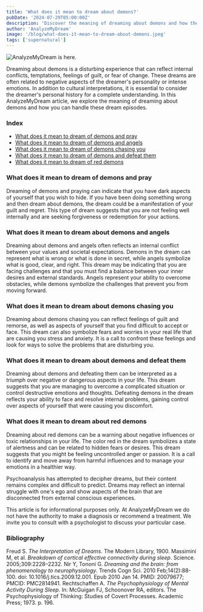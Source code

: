 ```yaml
---
title: 'What does it mean to dream about demons?'
pubDate: '2024-07-29T05:00:00Z'
description: 'Discover the meaning of dreaming about demons and how these dreams can reflect internal conflicts, temptations, and fears. Learn how to interpret these dreams and how to handle them.'
author: 'AnalyzeMyDream'
image: '/blog/what-does-it-mean-to-dream-about-demons.jpeg'
tags: ['supernatural']
---
```


![AnalyzeMyDream is here.](/blog/what-does-it-mean-to-dream-about-demons.jpeg)

Dreaming about demons is a disturbing experience that can reflect internal conflicts, temptations, feelings of guilt, or fear of change. These dreams are often related to negative aspects of the dreamer's personality or intense emotions. In addition to cultural interpretations, it is essential to consider the dreamer's personal history for a complete understanding. In this AnalyzeMyDream article, we explore the meaning of dreaming about demons and how you can handle these dream episodes.

### Index

- [What does it mean to dream of demons and pray](#what-does-it-mean-to-dream-of-demons-and-pray)
- [What does it mean to dream of demons and angels](#what-does-it-mean-to-dream-of-demons-and-angels)
- [What does it mean to dream of demons chasing you](#what-does-it-mean-to-dream-of-demons-chasing-you)
- [What does it mean to dream of demons and defeat them](#what-does-it-mean-to-dream-of-demons-and-defeat-them)
- [What does it mean to dream of red demons](#what-does-it-mean-to-dream-of-red-demons)

### What does it mean to dream of demons and pray

Dreaming of demons and praying can indicate that you have dark aspects of yourself that you wish to hide. If you have been doing something wrong and then dream about demons, the dream could be a manifestation of your guilt and regret. This type of dream suggests that you are not feeling well internally and are seeking forgiveness or redemption for your actions.

### What does it mean to dream about demons and angels

Dreaming about demons and angels often reflects an internal conflict between your values ​​and societal expectations. Demons in the dream can represent what is wrong or what is done in secret, while angels symbolize what is good, clear, and right. This dream may be indicating that you are facing challenges and that you must find a balance between your inner desires and external standards. Angels represent your ability to overcome obstacles, while demons symbolize the challenges that prevent you from moving forward.

### What does it mean to dream about demons chasing you

Dreaming about demons chasing you can reflect feelings of guilt and remorse, as well as aspects of yourself that you find difficult to accept or face. This dream can also symbolize fears and worries in your real life that are causing you stress and anxiety. It is a call to confront these feelings and look for ways to solve the problems that are disturbing you.

### What does it mean to dream about demons and defeat them

Dreaming about demons and defeating them can be interpreted as a triumph over negative or dangerous aspects in your life. This dream suggests that you are managing to overcome a complicated situation or control destructive emotions and thoughts. Defeating demons in the dream reflects your ability to face and resolve internal problems, gaining control over aspects of yourself that were causing you discomfort.

### What does it mean to dream about red demons

Dreaming about red demons can be a warning about negative influences or toxic relationships in your life. The color red in the dream symbolizes a state of alertness and can be related to hidden fears or desires. This dream suggests that you might be feeling uncontrolled anger or passion. It is a call to identify and move away from harmful influences and to manage your emotions in a healthier way.

Psychoanalysis has attempted to decipher dreams, but their content remains complex and difficult to predict. Dreams may reflect an internal struggle with one's ego and show aspects of the brain that are disconnected from external conscious experiences.

This article is for informational purposes only. At AnalyzeMyDream we do not have the authority to make a diagnosis or recommend a treatment. We invite you to consult with a psychologist to discuss your particular case.

### Bibliography

Freud S. *The Interpretation of Dreams*. The Modern Library, 1900.
Massimini M, et al. *Breakdown of cortical effective connectivity during sleep*. Science. 2005;309:2228–2232.
Nir Y, Tononi G. *Dreaming and the brain: from phenomenology to neurophysiology*. Trends Cogn Sci. 2010 Feb;14(2):88-100. doi: 10.1016/j.tics.2009.12.001. Epub 2010 Jan 14. PMID: 20079677; PMCID: PMC2814941.
Rechtschaffen A. *The Psychophysiology of Mental Activity During Sleep*. In: McGuigan FJ, Schoonover RA, editors. The Psychophysiology of Thinking: Studies of Covert Processes. Academic Press; 1973. p. 196.